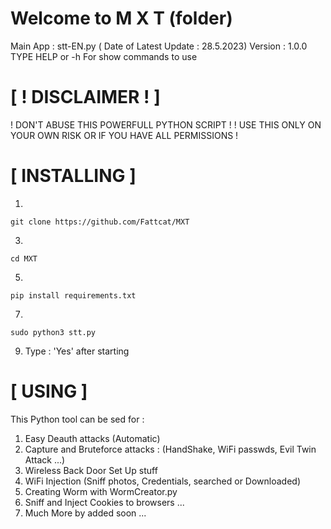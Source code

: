 # Welcome to M X T (folder)

Main App : stt-EN.py ( Date of Latest Update : 28.5.2023)
Version : 1.0.0
TYPE HELP or -h For show commands to use

#                   [ ! DISCLAIMER ! ]

! DON'T ABUSE THIS POWERFULL PYTHON SCRIPT !
! USE THIS ONLY ON YOUR OWN RISK OR IF YOU HAVE ALL PERMISSIONS !

# [ INSTALLING ]

1.
```
git clone https://github.com/Fattcat/MXT
```
3.
```
cd MXT
```
5.
```
pip install requirements.txt
```
7.
```
sudo python3 stt.py
```
9. Type : 'Yes' after starting

# [ USING ]
This Python tool can be sed for :
1. Easy Deauth attacks (Automatic)
2. Capture and Bruteforce attacks : (HandShake, WiFi passwds, Evil Twin Attack ...)
3. Wireless Back Door Set Up stuff
4. WiFi Injection (Sniff photos, Credentials, searched or Downloaded)
5. Creating Worm with WormCreator.py
6. Sniff and Inject Cookies to browsers ...
7. Much More by added soon ...
